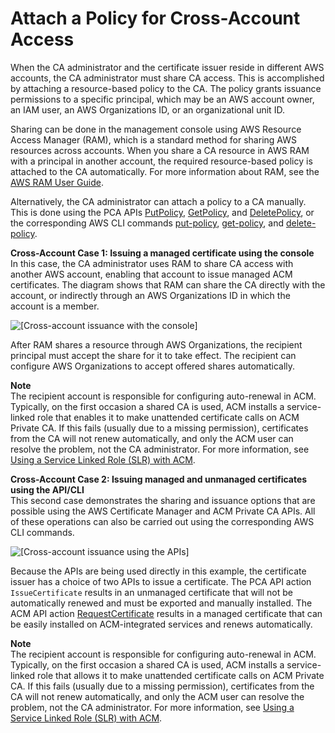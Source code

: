 # Attach a Policy for Cross\-Account Access<a name="pca-ram"></a>

When the CA administrator and the certificate issuer reside in different AWS accounts, the CA administrator must share CA access\. This is accomplished by attaching a resource\-based policy to the CA\. The policy grants issuance permissions to a specific principal, which may be an AWS account owner, an IAM user, an AWS Organizations ID, or an organizational unit ID\. 

Sharing can be done in the management console using AWS Resource Access Manager \(RAM\), which is a standard method for sharing AWS resources across accounts\. When you share a CA resource in AWS RAM with a principal in another account, the required resource\-based policy is attached to the CA automatically\. For more information about RAM, see the [AWS RAM User Guide](https://docs.aws.amazon.com/ram/latest/userguide/)\.

Alternatively, the CA administrator can attach a policy to a CA manually\. This is done using the PCA APIs [PutPolicy](https://docs.aws.amazon.com/acm-pca/latest/APIReference/API_PutPolicy.html), [GetPolicy](https://docs.aws.amazon.com/acm-pca/latest/APIReference/API_GetPolicy.html), and [DeletePolicy](https://docs.aws.amazon.com/acm-pca/latest/APIReference/API_DeletePolicy.html), or the corresponding AWS CLI commands [put\-policy](https://docs.aws.amazon.com/cli/latest/reference/acm-pca/put-policy.html), [get\-policy](https://docs.aws.amazon.com/cli/latest/reference/acm-pca/get-policy.html), and [delete\-policy](https://docs.aws.amazon.com/cli/latest/reference/acm-pca/delete-policy.html)\.

**Cross\-Account Case 1: Issuing a managed certificate using the console**  
In this case, the CA administrator uses RAM to share CA access with another AWS account, enabling that account to issue managed ACM certificates\. The diagram shows that RAM can share the CA directly with the account, or indirectly through an AWS Organizations ID in which the account is a member\.

![\[Cross-account issuance with the console\]](http://docs.aws.amazon.com/acm-pca/latest/userguide/images/ca_access_2_accounts_console.png)

After RAM shares a resource through AWS Organizations, the recipient principal must accept the share for it to take effect\. The recipient can configure AWS Organizations to accept offered shares automatically\.

**Note**  
The recipient account is responsible for configuring auto\-renewal in ACM\. Typically, on the first occasion a shared CA is used, ACM installs a service\-linked role that enables it to make unattended certificate calls on ACM Private CA\. If this fails \(usually due to a missing permission\), certificates from the CA will not renew automatically, and only the ACM user can resolve the problem, not the CA administrator\. For more information, see [Using a Service Linked Role \(SLR\) with ACM](https://docs.aws.amazon.com/acm/latest/userguide/acm-slr.html)\.

**Cross\-Account Case 2: Issuing managed and unmanaged certificates using the API/CLI**  
This second case demonstrates the sharing and issuance options that are possible using the AWS Certificate Manager and ACM Private CA APIs\. All of these operations can also be carried out using the corresponding AWS CLI commands\.

![\[Cross-account issuance using the APIs\]](http://docs.aws.amazon.com/acm-pca/latest/userguide/images/ca_access_2_accounts_api_options.png)

Because the APIs are being used directly in this example, the certificate issuer has a choice of two APIs to issue a certificate\. The PCA API action `IssueCertificate` results in an unmanaged certificate that will not be automatically renewed and must be exported and manually installed\. The ACM API action [RequestCertificate](https://docs.aws.amazon.com/acm/latest/APIReference/API_RequestCertificate.html) results in a managed certificate that can be easily installed on ACM\-integrated services and renews automatically\. 

**Note**  
The recipient account is responsible for configuring auto\-renewal in ACM\. Typically, on the first occasion a shared CA is used, ACM installs a service\-linked role that allows it to make unattended certificate calls on ACM Private CA\. If this fails \(usually due to a missing permission\), certificates from the CA will not renew automatically, and only the ACM user can resolve the problem, not the CA administrator\. For more information, see [Using a Service Linked Role \(SLR\) with ACM](https://docs.aws.amazon.com/acm/latest/userguide/acm-slr.html)\.
